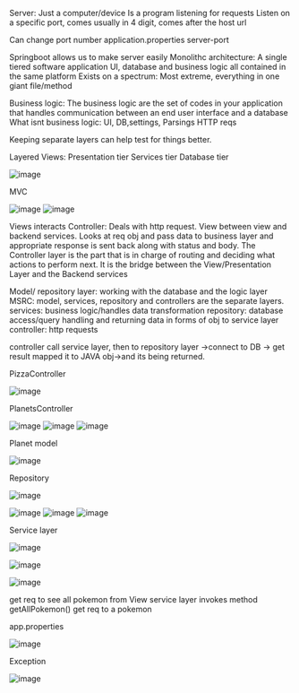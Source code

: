 Server: 
Just a computer/device 
Is a program listening for requests
Listen on a specific port, comes usually in 4 digit, comes after the host url

Can change port number
application.properties
server-port

Springboot allows us to make server easily
Monolithc architecture: A single tiered software application UI, database and business logic all contained in the same platform
Exists on a spectrum: Most extreme, everything in one giant file/method

Business logic: The business logic are the set of codes in your application that handles communication between an end user interface and a database
What isnt business logic: UI, DB,settings, Parsings HTTP reqs

Keeping separate layers can help test for things better.

Layered
Views: Presentation tier
Services tier
Database tier

![image](https://github.com/user-attachments/assets/3c56d0e4-f6a7-461d-979f-900de02ad1b0)


MVC

![image](https://github.com/user-attachments/assets/a86b87c1-4c1b-4deb-89fd-1b1e49e66609)
![image](https://github.com/user-attachments/assets/52b0d639-1e46-4411-8879-e3fb159c3bf5)


Views interacts
Controller: 
  Deals with http request. View between view and backend services.  Looks at req obj and pass data to business layer and appropriate response is sent back along with status and body.
  The Controller layer is the part that is in charge of routing and deciding what actions to perform next. It is the bridge between the View/Presentation Layer and the Backend services

Model/ repository layer: working with the database and the logic layer
MSRC: model, services, repository and controllers are the separate layers.
services: business logic/handles data transformation
repository: database access/query handling and returning data in forms of obj to service layer
controller: http requests

controller call service layer, then to repository layer ->connect to DB -> get result mapped it to JAVA obj->and its being returned.

PizzaController

![image](https://github.com/user-attachments/assets/c16c239c-d50d-41b2-8420-8042d81a0b0b)

PlanetsController

![image](https://github.com/user-attachments/assets/ff15d3f4-d47e-4aca-82b8-9f53319b6f8b)
![image](https://github.com/user-attachments/assets/c92432b4-1796-4d96-9853-142d1f9d03da)
![image](https://github.com/user-attachments/assets/f525a468-e2b7-4051-9f47-180a7f6c7334)

Planet model

![image](https://github.com/user-attachments/assets/959796a7-cabe-4cb6-95a0-5f805f403340)

Repository

![image](https://github.com/user-attachments/assets/aeffc911-279a-49b8-8085-e18f64635ba3)

![image](https://github.com/user-attachments/assets/d834f59e-e07f-4830-bcfb-1f9b9bdd13d0)
![image](https://github.com/user-attachments/assets/875fd736-b6f8-4180-a8e6-f9ae78988499)
![image](https://github.com/user-attachments/assets/a2a31fc2-7b46-4c15-91ac-a495427ac36d)




Service layer

![image](https://github.com/user-attachments/assets/675bf58c-c4b2-4fbd-a537-4bb61c2fe848)

![image](https://github.com/user-attachments/assets/a5eef5d9-16ee-4ca1-98aa-73cbc247b0e6)


![image](https://github.com/user-attachments/assets/71b06788-014a-43d5-9385-5e7fb62ecc50)

get req to see all pokemon from View
service layer invokes method getAllPokemon()
get req to a pokemon


app.properties

![image](https://github.com/user-attachments/assets/6fc53306-2add-4f0d-b9c5-797be25641e4)

Exception

![image](https://github.com/user-attachments/assets/4b57579e-38c0-4f00-ac8c-34e7d805bd2d)











